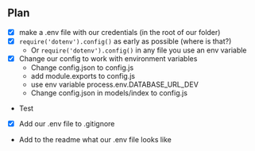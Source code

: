 ## Plan

- [x] make a .env file with our credentials (in the root of our folder)
- [x] `require('dotenv').config()` as early as possible (where is that?)
  - Or `require('dotenv').config()` in any file you use an env variable
- [x] Change our config to work with environment variables
  - Change config.json to config.js
  - add module.exports to config.js
  - use env variable process.env.DATABASE_URL_DEV
  - Change config.json in models/index to config.js
- Test
- [x] Add our .env file to .gitignore
- Add to the readme what our .env file looks like
